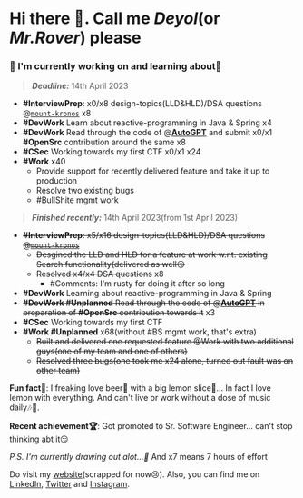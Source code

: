 # Hi there 👋. Call me _Deyol_(or _Mr.Rover_) please

### 🔨 I'm currently working on and learning about🌱

> _**Deadline:**_ 14th April 2023

- **#InterviewPrep**: x0/x8 design-topics(LLD&HLD)/DSA questions @[`mount-kronos`](https://github.com/everrover/mount-kronos) x8
- **#DevWork** Learn about reactive-programming in Java & Spring x4
- **#DevWork** Read through the code of @**[AutoGPT](https://github.com/Significant-Gravitas/Auto-GPT)** and submit x0/x1 **#OpenSrc** contribution around the same x8
- **#CSec** Working towards my first CTF x0/x1 x24
- **#Work** x40
  - Provide support for recently delivered feature and take it up to production
  - Resolve two existing bugs
  - #BullShite mgmt work

> _**Finished recently:**_ 14th April 2023(from 1st April 2023)

- ~~**#InterviewPrep**: x5/x16 design-topics(LLD&HLD)/DSA questions @[`mount-kronos`](https://github.com/everrover/mount-kronos)~~
  - ~~Desgined the LLD and HLD for a feature at work w.r.t. existing Search functionality(delivered as well😏~~
  - ~~Resolved x4/x4 DSA questions~~ x8
    - #Comments: I'm rusty for doing it after so long
- **#DevWork** Learning about reactive-programming in Java & Spring
- ~~**#DevWork #Unplanned** Read through the code of @**[AutoGPT](https://github.com/Significant-Gravitas/Auto-GPT)** in preparation of **#OpenSrc** contribution towards it~~ x3
- **#CSec** Working towards my first CTF
- **#Work #Unplanned** x68(without #BS mgmt work, that's extra)
  - ~~Built and delivered one requested feature @Work with two additional guys(one of my team and one of others)~~
  - ~~Resolved three bugs(one took me x24 alone, turned out fault was on other team)~~

**Fun fact🤔**: I freaking love beer🍺 with a big lemon slice🍋... In fact I love lemon with everything. And can't live or work without a dose of music daily🎶🎵.

**Recent achievement🏆**: Got promoted to Sr. Software Engineer... can't stop thinking abt it😏

_P.S. I'm currently drawing out alot...🎨_ And x7 means 7 hours of effort

Do visit my [website](https://everrover.com)(scrapped for now😢). Also, you can find me on [LinkedIn](https://in.linkedin.com/in/abhishek-deyol-44a732171), [Twitter](https://twitter.com/everrover) and [Instagram](https://www.instagram.com/everrover).
<!-- An event-driven chat application: [`smiling-octopus`](https://github.com/everrover/smiling-octopus). Looking forward to collaborate on it.😁 -->

<!--
# After website v4 is prepped']

### 🔨 I'm currently working on
- Interiew prep: DSA and associated questions. Recorded in [`mount-kronos`](https://github.com/everrover/mount-kronos)
- Studying HLD and LLD to enhance my application building skills

### 🌱 I'm currently learning about
- Elasticsearch and ELK stack - building and using search indexes
- Docker and it's uses [`fortnight-docker`](https://github.com/everrover/smiling-octopus)
- Event driven systems and architectures with Kafka & SNS/SQS

## Latest posts
- [Mutation observer with react](https://everrover.com/articles/mutation-obs-react)
- [Alien👽️ dictionary](https://everrover.com/articles/alien-dictionary)
- [Intersection ovserver with react](https://everrover.com/articles/intersection-observer)

-->

<!--
**everrover/everrover** is a ✨ _special_ ✨ repository because its `README.md` (this file) appears on your GitHub profile.

Here are some ideas to get you started:

- 🔭 I’m currently working on ...
- 🌱 I’m currently learning ...
- 👯 I’m looking to collaborate on ...
- 🤔 I’m looking for help with ...
- 💬 Ask me about ...
- 📫 How to reach me: ...
- 😄 Pronouns: ...
- ⚡ Fun fact: ...
-->
